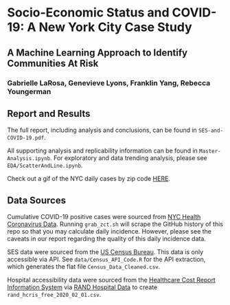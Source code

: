 # Socio-Economic Status and COVID-19: A New York City Case Study
## A Machine Learning Approach to Identify Communities At Risk
### Gabrielle LaRosa, Genevieve Lyons, Franklin Yang, Rebecca Youngerman

## Report and Results

The full report, including analysis and conclusions, can be found in `SES-and-COVID-19.pdf`.

All supporting analysis and replicability information can be found in `Master-Analysis.ipynb`. For exploratory and data trending analysis, please see `EDA/ScatterAndLine.ipynb`. 

Check out a gif of the NYC daily cases by zip code [HERE](https://github.com/genevievelyons/COVID-SES/blob/master/EDA/maps/new_map_normal_per10k.gif). 

## Data Sources

Cumulative COVID-19 positive cases were sourced from [NYC Health Coronavirus Data](https://github.com/nychealth/coronavirus-data). Running `grab_zct.sh` will scrape the GitHub history of this repo so that you may calculate daily incidence. However, please see the caveats in our report regarding the quality of this daily incidence data. 

SES data were sourced from the [US Census Bureau](https://www.census.gov/). This data is only accessible via API. See `data/Census_API_Code.R` for the API extraction, which generates the flat file `Census_Data_Cleaned.csv`.

Hospital accessibility data were sourced from the [Healthcare Cost Report Information System](https://www.cms.gov/Research-Statistics-Data-and-Systems/Downloadable-Public-Use-Files/Cost-Reports) via [RAND Hospital Data](https://www.hospitaldatasets.org/) to create `rand_hcris_free_2020_02_01.csv`.

